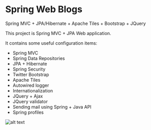 Spring Web Blogs
================

Spring MVC + JPA/Hibernate + Apache Tiles + Bootstrap + JQuery

This project is Spring MVC + JPA Web application.

It contains some useful configuration items:

- Spring MVC
- Spring Data Repositories
- JPA + Hibernate
- Spring Security
- Twitter Bootstrap
- Apache Tiles
- Autowired logger
- Internationalization
- JQuery + Ajax
- JQuery validator
- Sending mail using Spring + Java API
- Spring profiles

![alt text](https://github.com/DanielMichalski/spring-web-rss-channels/blob/master/rss-web/src/main/resources/img/screen.png "Screen")


